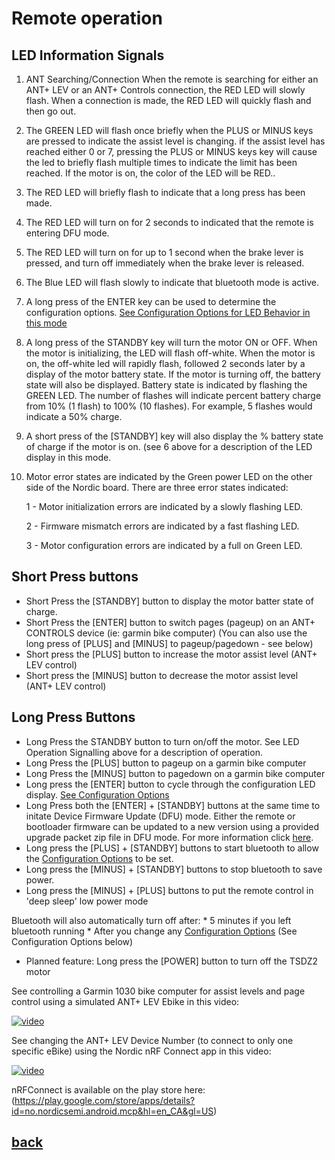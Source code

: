 # Remote operation
LED Information Signals
------
1. ANT Searching/Connection
   When the remote is searching for either an ANT+ LEV or an ANT+ Controls connection, the RED LED will slowly flash. When a connection is made, the RED LED will quickly flash and then go out.
2. The GREEN LED will flash once briefly when the PLUS or MINUS keys are pressed to indicate the assist level is changing. if the assist level has reached either 0 or 7, pressing the PLUS or MINUS keys key will cause the led to briefly flash multiple times to indicate the limit has been reached. If the motor is on, the color of the LED will be RED.. 
4. The RED LED will briefly flash to indicate  that a long press has been made.
5. The RED LED will turn on for 2 seconds to indicated that the remote is entering DFU mode.
6. The RED LED will turn on for up to 1 second when the brake lever is pressed, and turn off immediately when the brake lever is released.
7. The Blue LED will flash slowly to indicate that bluetooth mode is active.
8. A long press of the ENTER key can be used to determine the configuration options. [See Configuration Options for LED Behavior in this mode](configuration.md)
9. A long press of the STANDBY key will turn the motor ON or OFF. When the motor is initializing, the LED will flash off-white. When the motor is on, the off-white led will rapidly flash, followed 2 seconds later by a display of the motor battery state. If the motor is turning off, the battery state will also be displayed. 
Battery state is indicated by flashing the GREEN LED. The number of flashes will indicate percent battery charge from 10% (1 flash) to 100% (10 flashes). For example, 5 flashes would indicate a 50% charge.
7. A short press of the [STANDBY] key will also display the % battery state of charge if the motor is on. (see 6 above for a description of the LED display in this mode.
8. Motor error states are indicated by the Green power LED on the other side of the Nordic board. There are three error states indicated:

    1 - Motor initialization errors are indicated by a slowly flashing LED. 

    2 - Firmware mismatch errors are indicated by a fast flashing LED. 

    3 - Motor configuration errors are indicated by a full on Green LED.


Short Press buttons
----
* Short Press the [STANDBY] button to display the motor batter state of charge. 
* Short Press the [ENTER] button to switch pages (pageup) on an ANT+ CONTROLS device (ie: garmin bike computer) 
  (You can also use the long press of [PLUS] and [MINUS] to pageup/pagedown - see below)
* Short press the [PLUS] button to increase the motor assist level (ANT+ LEV control)
* Short press the [MINUS] button to decrease the motor assist level (ANT+ LEV control)
  
Long Press Buttons
-----
* Long Press the STANDBY button to turn on/off the motor. See LED Operation Signalling above for a description of operation.
* Long Press the [PLUS] button to pageup on a garmin bike computer
* Long Press the [MINUS] button to pagedown on a garmin bike computer
* Long press the [ENTER] button to cycle through the configuration LED display.     [See Configuration Options](configuration.md)
* Long Press both the [ENTER] + [STANDBY] buttons at the same time to initate Device Firmware Update (DFU) mode.  Either the remote or bootloader firmware can be updated to a new version using a provided upgrade packet zip file in DFU mode. For more information click [here](dfu.md).
* Long press the [PLUS] + [STANDBY] buttons to start bluetooth to allow the [Configuration Options](configuration.md)  to be set. 
* Long press the [MINUS] + [STANDBY] buttons to stop bluetooth to save power. 
* Long press the [MINUS] + [PLUS] buttons to put the remote control in 'deep sleep' low power mode

Bluetooth will also automatically turn off after:
    * 5 minutes if you left bluetooth running
    * After you change any [Configuration Options](configuration.md) 
      (See Configuration Options below)
  * Planned feature: Long press the [POWER] button to turn off the TSDZ2 motor

See controlling a Garmin 1030 bike computer for assist levels and page control using a simulated ANT+ LEV Ebike in this video:

[![video](https://img.youtube.com/vi/s7URIMVzcwc/hqdefault.jpg)](https://www.youtube.com/watch?v=s7URIMVzcwc)

See changing the ANT+ LEV Device Number (to connect to only one specific eBike) using the Nordic nRF Connect app in this video:

[![video](https://img.youtube.com/vi/_ALauuDxZuQ/hqdefault.jpg)](https://youtu.be/_ALauuDxZuQ) 

nRFConnect is available on the play store here:
(https://play.google.com/store/apps/details?id=no.nordicsemi.android.mcp&hl=en_CA&gl=US)

## [back](../README.md)